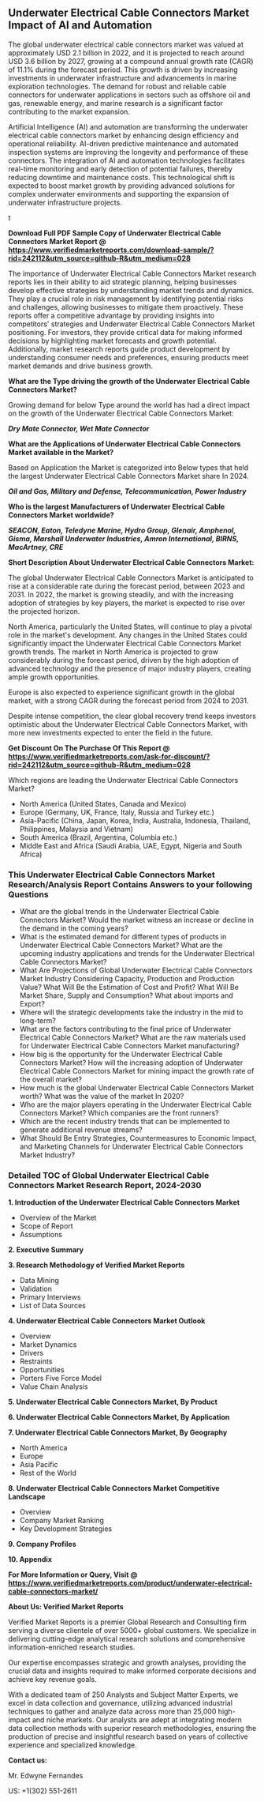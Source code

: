 <h2>Underwater Electrical Cable Connectors Market Impact of AI and Automation</h2><p>The global underwater electrical cable connectors market was valued at approximately USD 2.1 billion in 2022, and it is projected to reach around USD 3.6 billion by 2027, growing at a compound annual growth rate (CAGR) of 11.1% during the forecast period. This growth is driven by increasing investments in underwater infrastructure and advancements in marine exploration technologies. The demand for robust and reliable cable connectors for underwater applications in sectors such as offshore oil and gas, renewable energy, and marine research is a significant factor contributing to the market expansion.</p><p>Artificial Intelligence (AI) and automation are transforming the underwater electrical cable connectors market by enhancing design efficiency and operational reliability. AI-driven predictive maintenance and automated inspection systems are improving the longevity and performance of these connectors. The integration of AI and automation technologies facilitates real-time monitoring and early detection of potential failures, thereby reducing downtime and maintenance costs. This technological shift is expected to boost market growth by providing advanced solutions for complex underwater environments and supporting the expansion of underwater infrastructure projects.</p>t</p><p id="" class=""><strong>Download Full PDF Sample Copy of Underwater Electrical Cable Connectors Market Report @ <a href="https://www.verifiedmarketreports.com/download-sample/?rid=242112&utm_source=github-R&utm_medium=028" target="_blank">https://www.verifiedmarketreports.com/download-sample/?rid=242112&utm_source=github-R&utm_medium=028</a></strong></p><p>The importance of&nbsp;Underwater Electrical Cable Connectors Market research reports lies in their ability to aid strategic planning, helping businesses develop effective strategies by understanding market trends and dynamics. They play a crucial role in risk management by identifying potential risks and challenges, allowing businesses to mitigate them proactively. These reports offer a competitive advantage by providing insights into competitors' strategies and Underwater Electrical Cable Connectors Market positioning. For investors, they provide critical data for making informed decisions by highlighting market forecasts and growth potential. Additionally, market research reports guide product development by understanding consumer needs and preferences, ensuring products meet market demands and drive business growth.</p><p><strong>What are the&nbsp;Type driving the growth of the Underwater Electrical Cable Connectors Market?</strong></p><p id="" class="">Growing demand for below Type around the world has had a direct impact on the growth of the Underwater Electrical Cable Connectors Market:</p><em><strong>Dry Mate Connector, Wet Mate Connector</strong></em></p><strong>What are the&nbsp;Applications&nbsp;of Underwater Electrical Cable Connectors Market available in the Market?</strong></p><p id="" class="">Based on Application the Market is categorized into Below types that held the largest Underwater Electrical Cable Connectors Market share In 2024.</p><em><strong>Oil and Gas, Military and Defense, Telecommunication, Power Industry</strong></em></p><strong>Who is the largest Manufacturers of Underwater Electrical Cable Connectors Market worldwide?</strong></p><p><em><strong>SEACON, Eaton, Teledyne Marine, Hydro Group, Glenair, Amphenol, Gisma, Marshall Underwater Industries, Amron International, BIRNS, MacArtney, CRE</strong></em></p><p id="" class=""><strong>Short Description About Underwater Electrical Cable Connectors Market:</strong></p><p>The global Underwater Electrical Cable Connectors Market is anticipated to rise at a considerable rate during the forecast period, between 2023 and 2031. In 2022, the market is growing steadily, and with the increasing adoption of strategies by key players, the market is expected to rise over the projected horizon.</p><p>North America, particularly the United States, will continue to play a pivotal role in the market's development. Any changes in the United States could significantly impact the Underwater Electrical Cable Connectors Market growth trends. The market in North America is projected to grow considerably during the forecast period, driven by the high adoption of advanced technology and the presence of major industry players, creating ample growth opportunities.</p><p>Europe is also expected to experience significant growth in the global market, with a strong CAGR during the forecast period from 2024 to 2031.</p><p>Despite intense competition, the clear global recovery trend keeps investors optimistic about the Underwater Electrical Cable Connectors Market, with more new investments expected to enter the field in the future.</p><p id="" class=""><strong>Get Discount On The Purchase Of This Report @ <a href="https://www.verifiedmarketreports.com/ask-for-discount/?rid=242112&utm_source=github-R&utm_medium=028" target="_blank">https://www.verifiedmarketreports.com/ask-for-discount/?rid=242112&utm_source=github-R&utm_medium=028</a></strong></p>Which regions are leading the Underwater Electrical Cable Connectors Market?</p><ul><li>North America (United States, Canada and Mexico)</li><li>Europe (Germany, UK, France, Italy, Russia and Turkey etc.)</li><li>Asia-Pacific (China, Japan, Korea, India, Australia, Indonesia, Thailand, Philippines, Malaysia and Vietnam)</li><li>South America (Brazil, Argentina, Columbia etc.)</li><li>Middle East and Africa (Saudi Arabia, UAE, Egypt, Nigeria and South Africa)</li></ul><h3 id="" class="">This Underwater Electrical Cable Connectors Market Research/Analysis Report Contains Answers to your following Questions</h3><ul><li>What are the global trends in the Underwater Electrical Cable Connectors Market? Would the market witness an increase or decline in the demand in the coming years?</li><li>What is the estimated demand for different types of products in Underwater Electrical Cable Connectors Market? What are the upcoming industry applications and trends for the Underwater Electrical Cable Connectors Market?</li><li>What Are Projections of Global Underwater Electrical Cable Connectors Market Industry Considering Capacity, Production and Production Value? What Will Be the Estimation of Cost and Profit? What Will Be Market Share, Supply and Consumption? What about imports and Export?</li><li>Where will the strategic developments take the industry in the mid to long-term?</li><li>What are the factors contributing to the final price of Underwater Electrical Cable Connectors Market? What are the raw materials used for Underwater Electrical Cable Connectors Market manufacturing?</li><li>How big is the opportunity for the Underwater Electrical Cable Connectors Market? How will the increasing adoption of Underwater Electrical Cable Connectors Market for mining impact the growth rate of the overall market?</li><li>How much is the global Underwater Electrical Cable Connectors Market worth? What was the value of the market In 2020?</li><li>Who are the major players operating in the Underwater Electrical Cable Connectors Market? Which companies are the front runners?</li><li>Which are the recent industry trends that can be implemented to generate additional revenue streams?</li><li>What Should Be Entry Strategies, Countermeasures to Economic Impact, and Marketing Channels for Underwater Electrical Cable Connectors Market Industry?</li></ul><h3 id="" class="">Detailed TOC of Global Underwater Electrical Cable Connectors Market Research Report, 2024-2030</h3><p id="" class=""><strong>1. Introduction of the Underwater Electrical Cable Connectors Market</strong></p><ul><li>Overview of the Market</li><li>Scope of Report</li><li>Assumptions</li></ul><p id="" class=""><strong>2. Executive Summary</strong></p><p id="" class=""><strong>3. Research Methodology of Verified Market Reports</strong></p><ul><li>Data Mining</li><li>Validation</li><li>Primary Interviews</li><li>List of Data Sources</li></ul><p id="" class=""><strong>4. Underwater Electrical Cable Connectors Market Outlook</strong></p><ul><li>Overview</li><li>Market Dynamics</li><li>Drivers</li><li>Restraints</li><li>Opportunities</li><li>Porters Five Force Model</li><li>Value Chain Analysis</li></ul><p id="" class=""><strong>5. Underwater Electrical Cable Connectors Market, By Product</strong></p><p id="" class=""><strong>6. Underwater Electrical Cable Connectors Market, By Application</strong></p><p id="" class=""><strong>7. Underwater Electrical Cable Connectors Market, By Geography</strong></p><ul><li>North America</li><li>Europe</li><li>Asia Pacific</li><li>Rest of the World</li></ul><p id="" class=""><strong>8. Underwater Electrical Cable Connectors Market Competitive Landscape</strong></p><ul><li>Overview</li><li>Company Market Ranking</li><li>Key Development Strategies</li></ul><p id="" class=""><strong>9. Company Profiles</strong></p><p id="" class=""><strong>10. Appendix</strong></p><p id="" class=""><strong>For More Information or Query, Visit @ <a href="https://www.verifiedmarketreports.com/product/underwater-electrical-cable-connectors-market/" target="_blank">https://www.verifiedmarketreports.com/product/underwater-electrical-cable-connectors-market/</a></strong></p><p id="" class=""><strong>About Us: Verified Market Reports</strong></p><p id="" class="">Verified Market Reports is a premier Global Research and Consulting firm serving a diverse clientele of over 5000+ global customers. We specialize in delivering cutting-edge analytical research solutions and comprehensive information-enriched research studies.</p><p id="" class="">Our expertise encompasses strategic and growth analyses, providing the crucial data and insights required to make informed corporate decisions and achieve key revenue goals.</p><p id="" class="">With a dedicated team of 250 Analysts and Subject Matter Experts, we excel in data collection and governance, utilizing advanced industrial techniques to gather and analyze data across more than 25,000 high-impact and niche markets. Our analysts are adept at integrating modern data collection methods with superior research methodologies, ensuring the production of precise and insightful research based on years of collective experience and specialized knowledge.</p><p id="" class=""><strong>Contact us:</strong></p><p id="" class="">Mr. Edwyne Fernandes</p><p id="" class="">US: +1(302) 551-2611</p>